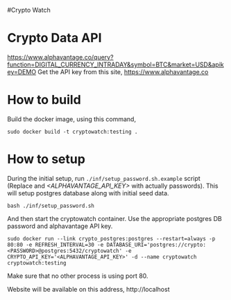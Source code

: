 #Crypto Watch

Crypto Data API
===============
https://www.alphavantage.co/query?function=DIGITAL_CURRENCY_INTRADAY&symbol=BTC&market=USD&apikey=DEMO
Get the API key from this site, https://www.alphavantage.co

How to build
============
Build the docker image, using this command,
```
sudo docker build -t cryptowatch:testing .
```

How to setup
============
During the initial setup, run `./inf/setup_password.sh.example` script (Replace *<PASSWORD>* and *<ALPHAVANTAGE_API_KEY>* with actually passwords).
This will setup postgres database along with initial seed data.
```
bash ./inf/setup_password.sh
```

And then start the cryptowatch container. Use the appropriate postgres DB password and alphavantage API key.
```
sudo docker run --link crypto_postgres:postgres --restart=always -p 80:80 -e REFRESH_INTERVAL=30 -e DATABASE_URI='postgres://crypto:<PASSWORD>@postgres:5432/cryptowatch' -e CRYPTO_API_KEY='<ALPHAVANTAGE_API_KEY>' -d --name cryptowatch cryptowatch:testing
```

Make sure that no other process is using port 80.

Website will be available on this address, http://localhost

